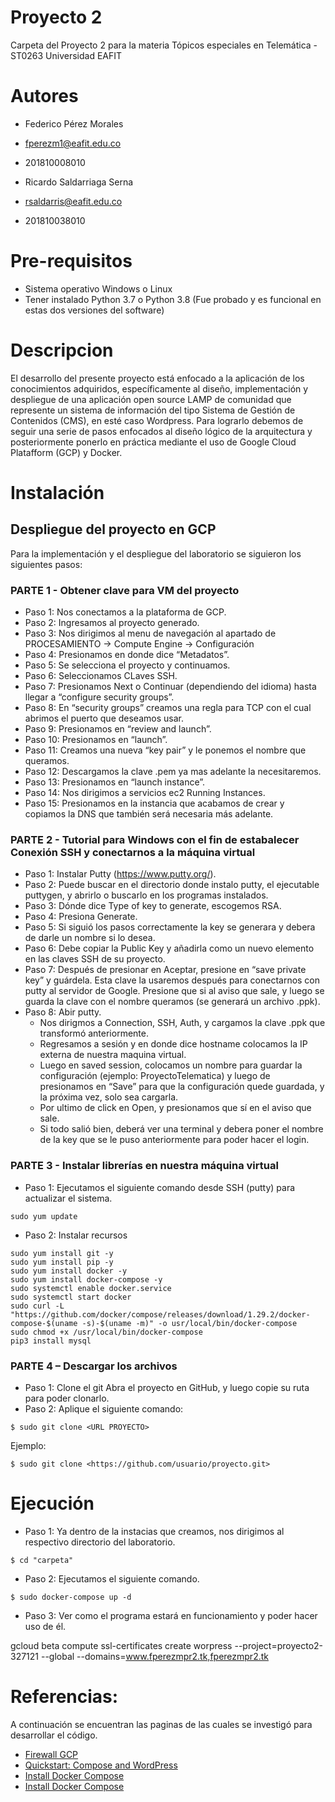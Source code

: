 # Proyecto 2

Carpeta del Proyecto 2 para la materia Tópicos especiales en Telemática - ST0263
Universidad EAFIT

# Autores

+ Federico Pérez Morales
+ fperezm1@eafit.edu.co
+ 201810008010

+ Ricardo Saldarriaga Serna
+ rsaldarris@eafit.edu.co
+ 201810038010

# Pre-requisitos

+ Sistema operativo Windows o Linux
+ Tener instalado Python 3.7 o Python 3.8 (Fue probado y es funcional en estas dos versiones del software)

# Descripcion

El desarrollo del presente proyecto está enfocado a la aplicación de los conocimientos adquiridos, específicamente al diseño, implementación y despliegue de una aplicación open source LAMP de comunidad que represente un sistema de información del tipo Sistema de Gestión de Contenidos (CMS), en esté caso Wordpress.
Para lograrlo debemos de seguir una serie de pasos enfocados al diseño lógico de la arquitectura y posteriormente ponerlo en práctica mediante el uso de Google Cloud Platafform (GCP) y Docker.

# Instalación

## Despliegue del proyecto en GCP

Para la implementación y el despliegue del laboratorio se siguieron los siguientes pasos:

### PARTE 1 - Obtener clave para VM del proyecto

+ Paso 1: Nos conectamos a la plataforma de GCP.
+ Paso 2: Ingresamos al proyecto generado.
+ Paso 3: Nos dirigimos al menu de navegación al apartado de PROCESAMIENTO -> Compute Engine -> Configuración
+ Paso 4: Presionamos en donde dice “Metadatos”.
+ Paso 5: Se selecciona el proyecto y continuamos.
+ Paso 6: Seleccionamos CLaves SSH.
+ Paso 7: Presionamos Next o Continuar (dependiendo del idioma) hasta llegar a “configure security groups”.
+ Paso 8: En “security groups” creamos una regla para TCP con el cual abrimos el puerto que deseamos usar.
+ Paso 9: Presionamos en “review and launch”.
+ Paso 10: Presionamos en “launch”.
+ Paso 11: Creamos una nueva “key pair” y le ponemos el nombre que queramos.
+ Paso 12: Descargamos la clave .pem ya mas adelante la necesitaremos.
+ Paso 13: Presionamos en “launch instance”.
+ Paso 14: Nos dirigimos a servicios ec2 Running Instances.
+ Paso 15: Presionamos en la instancia que acabamos de crear y copiamos la DNS que también será necesaria más adelante.

### PARTE 2 - Tutorial para Windows con el fin de estabalecer Conexión SSH y conectarnos a la máquina virtual

+ Paso 1: Instalar Putty (<https://www.putty.org/>).
+ Paso 2: Puede buscar en el directorio donde instalo putty, el ejecutable puttygen, y abrirlo o buscarlo en los programas instalados.
+ Paso 3: Dónde dice Type of key to generate, escogemos RSA.
+ Paso 4: Presiona Generate.
+ Paso 5: Si siguió los pasos correctamente la key se generara y debera de darle un nombre si lo desea.
+ Paso 6: Debe copiar la Public Key y añadirla como un nuevo elemento en las claves SSH de su proyecto.
+ Paso 7: Después de presionar en Aceptar, presione en “save private key” y guárdela. Esta clave la usaremos después para conectarnos con putty al servidor de Google. Presione que si al aviso que sale, y luego se guarda la clave con el nombre queramos (se generará un archivo .ppk).
+ Paso 8: Abir putty.
    + Nos dirigmos a Connection, SSH, Auth, y cargamos la clave .ppk que transformó anteriormente.
    + Regresamos a sesión y en donde dice hostname colocamos la IP externa de nuestra maquina virtual.
    + Luego en saved session, colocamos un nombre para guardar la configuración (ejemplo: ProyectoTelematica) y luego de presionamos en “Save” para que la configuración quede guardada, y la próxima vez, solo sea cargarla.
    + Por ultimo de click en Open, y presionamos que sí en el aviso que sale.
    + Si todo salió bien, deberá ver una terminal y debera poner el nombre de la key que se le puso anteriormente para poder hacer el login.

### PARTE 3 - Instalar librerías en nuestra máquina virtual

+ Paso 1: Ejecutamos el siguiente comando desde SSH (putty) para actualizar el sistema.
```
sudo yum update
```
+ Paso 2: Instalar recursos
```
sudo yum install git -y
sudo yum install pip -y
sudo yum install docker -y
sudo yum install docker-compose -y
sudo systemctl enable docker.service
sudo systemctl start docker
sudo curl -L "https://github.com/docker/compose/releases/download/1.29.2/docker-compose-$(uname -s)-$(uname -m)" -o usr/local/bin/docker-compose
sudo chmod +x /usr/local/bin/docker-compose
pip3 install mysql
```

### PARTE 4 – Descargar los archivos

+ Paso 1: Clone el git
Abra el proyecto en GitHub, y luego copie su ruta para poder clonarlo.
+ Paso 2: Aplique el siguiente comando:
```
$ sudo git clone <URL PROYECTO>
```
Ejemplo:
```
$ sudo git clone <https://github.com/usuario/proyecto.git>
```

# Ejecución

+ Paso 1: Ya dentro de la instacias que creamos, nos dirigimos al respectivo directorio del laboratorio.
```
$ cd "carpeta"
```
+ Paso 2: Ejecutamos el siguiente comando.
```
$ sudo docker-compose up -d
```
+ Paso 3: Ver como el programa estará en funcionamiento y poder hacer uso de él.

gcloud beta compute ssl-certificates create worpress --project=proyecto2-327121 --global --domains=www.fperezmpr2.tk,fperezmpr2.tk



# Referencias:
A continuación se encuentran las paginas de las cuales se investigó para desarrollar el código.

+ [Firewall GCP](https://cloud.google.com/vpc/docs/using-firewalls#console)
+ [Quickstart: Compose and WordPress](https://docs.docker.com/samples/wordpress/#bring-up-wordpress-in-a-web-browser)
+ [Install Docker Compose](https://docs.docker.com/compose/install/)
+ [Install Docker Compose](https://docs.docker.com/compose/install/)
